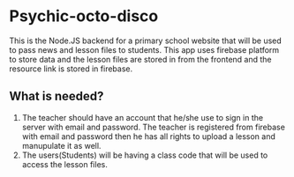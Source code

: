 # Psychic-octo-disco
This is the Node.JS backend for a primary school website that will be used to pass news and lesson files to students.
This app uses firebase platform to store data and the lesson files are stored in from the frontend and the resource link is stored in firebase.
## What is needed?
1. The teacher should have an account that he/she use to sign in the server with email and password. The teacher is registered from firebase with email and password then he has all rights to upload a lesson and manupulate it as well.
2. The users(Students) will be having a class code that will be used to access the lesson files.
